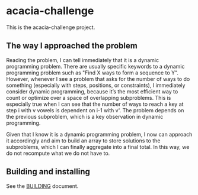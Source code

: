 # acacia-challenge

This is the acacia-challenge project.

## The way I approached the problem

Reading the problem, I can tell immediately that it is a dynamic programming problem. There are usually specific keywords to a dynamic programming problem such as "Find X ways to form a sequence to Y". However, whenever I see a problem that asks for the number of ways to do something (especially with steps, positions, or constraints), I immediately consider dynamic programming, because it’s the most efficient way to count or optimize over a space of overlapping subproblems. This is especially true when I can see that the number of ways to reach a key at step i with v vowels is dependent on i-1 with v'. The problem depends on the previous subproblem, which is a key observation in dynamic programming.

Given that I know it is a dynamic programming problem, I now can approach it accordingly and aim to build an array to store solutions to the subproblems, which I can finally aggregate into a final total. In this way, we do not recompute what we do not have to.

## Building and installing

See the [BUILDING](BUILDING.md) document.
